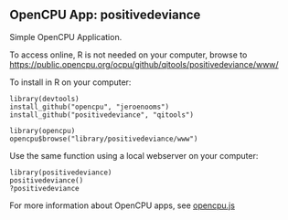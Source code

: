 OpenCPU App: positivedeviance
---------------------

Simple OpenCPU Application. 

To access online, R is not needed on your computer, browse to https://public.opencpu.org/ocpu/github/qitools/positivedeviance/www/

To install in R on your computer:

    library(devtools)
    install_github("opencpu", "jeroenooms")
    install_github("positivedeviance", "qitools")

    library(opencpu)
    opencpu$browse("library/positivedeviance/www")

Use the same function using a local webserver on your computer:

    library(positivedeviance)
    positivedeviance()
    ?positivedeviance

For more information about OpenCPU apps, see [opencpu.js](https://github.com/jeroenooms/opencpu.js#readme)
